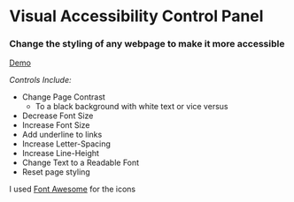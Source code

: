 # Visual Accessibility Control Panel
### Change the styling of any webpage to make it more accessible

[Demo](https://corinneling.github.io/a11y-control-panel/)

_Controls Include:_
* Change Page Contrast
   * To a black background with white text or vice versus
* Decrease Font Size
* Increase Font Size
* Add underline to links
* Increase Letter-Spacing
* Increase Line-Height
* Change Text to a Readable Font
* Reset page styling

I used <a href="https://fontawesome.com/license">Font Awesome</a> for the icons 
